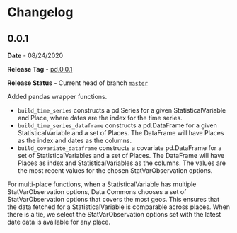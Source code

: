 # Changelog

## 0.0.1

**Date** - 08/24/2020

**Release Tag** - [pd.0.0.1](https://github.com/datacommonsorg/api-python/releases/tag/pd0.0.1)

**Release Status** - Current head of branch [`master`](https://github.com/datacommonsorg/api-python/tree/master)

Added pandas wrapper functions.

-   `build_time_series` constructs a pd.Series for a given StatisticalVariable and Place, where dates are the index for the time series.
-   `build_time_series_dataframe` constructs a pd.DataFrame for a given StatisticalVariable and a set of Places. The DataFrame will have Places as the index and dates as the columns.
-   `build_covariate_dataframe` constructs a covariate pd.DataFrame for a set of StatisticalVariables and a set of Places. The DataFrame will have  Places as index and StatisticalVariables as the columns. The values are the most recent values for the chosen StatVarObservation options.

For multi-place functions, when a StatisticalVariable has multiple StatVarObservation options,
Data Commons chooses a set of StatVarObservation options that covers the most geos. This
ensures that the data fetched for a StatisticalVariable is comparable across places.
When there is a tie, we select the StatVarObservation options set with the latest date
data is available for any place.
